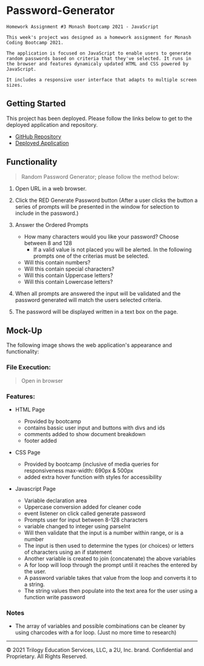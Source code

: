 # Password-Generator
```
Homework Assignment #3 Monash Bootcamp 2021 - JavaScript

This week's project was designed as a homework assignment for Monash Coding Bootcamp 2021.

The application is focused on JavaScript to enable users to generate random passwords based on criteria that they've selected. It runs in the browser and features dynamicaly updated HTML and CSS powered by JavaScript.

It includes a responsive user interface that adapts to multiple screen sizes.

```

## Getting Started

This project has been deployed. Please follow the links below to get to the deployed application and repository.

* [GitHub Repository](www.blah.com)
* [Deployed Application](www.blah.com)


## Functionality

> Random Password Generator; please follow the method below:

1. Open URL in a web browser.

2. Click the RED Generate Password button (After a user clicks the button a series of prompts will be presented in the window for selection to include in the password.)

3. Answer the Ordered Prompts

    * How many characters would you like your password? Choose between 8 and 128
        - If a valid value is not placed you will be alerted.
    In the following prompts one of the criterias must be selected.
    * Will this contain numbers?
    * Will this contain special characters?
    * Will this contain Uppercase letters?
    * Will this contain Lowercase letters?

4. When all prompts are answered the input will be validated and the password generated will match the users selected criteria.

5. The password will be displayed written in a text box on the page.



## Mock-Up

The following image shows the web application's appearance and functionality:


### File Execution:
> Open in browser

### Features:
* HTML Page
    * Provided by bootcamp
    - contains bassic user input and buttons with divs and ids
    - comments added to show document breakdown
    - footer added
* CSS Page
    * Provided by bootcamp (inclusive of media queries for responsiveness max-width: 690px & 500px
    - added extra hover function with styles for accessibility

* Javascript Page

    * Variable declaration area
    * Uppercase conversion added for cleaner code
    * event listener on click called generate password
    - Prompts user for input between 8-128 characters
    - variable changed to integer using parseInt
    - Will then validate that the input is a number within range, or is a number
    - The input is then used to determine the types (or choices) or letters of characters using an if statement
    * Another variable is created to join (concatenate) the above variables
    * A for loop will loop through the prompt until it reaches the entered by the user.
    * A password variable  takes that value from the loop and converts it to a string.
    * The string values then populate into the text area for the user using a function write password


### Notes

* The array of variables and possible combinations can be cleaner by using charcodes with a for loop. (Just no more time to research)




---
© 2021 Trilogy Education Services, LLC, a 2U, Inc. brand. Confidential and Proprietary. All Rights Reserved.
